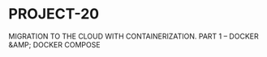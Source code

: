 # PROJECT-20
MIGRATION TO THE СLOUD WITH CONTAINERIZATION. PART 1 – DOCKER &amp;AMP; DOCKER COMPOSE
